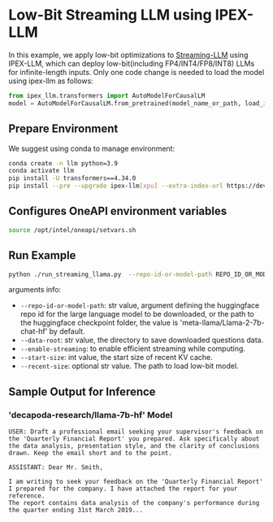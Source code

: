 # Low-Bit Streaming LLM using IPEX-LLM

In this example, we apply low-bit optimizations to [Streaming-LLM](https://github.com/mit-han-lab/streaming-llm/tree/main#efficient-streaming-language-models-with-attention-sinks) using IPEX-LLM, which can deploy low-bit(including FP4/INT4/FP8/INT8) LLMs for infinite-length inputs.
Only one code change is needed to load the model using ipex-llm as follows:
```python
from ipex_llm.transformers import AutoModelForCausalLM
model = AutoModelForCausalLM.from_pretrained(model_name_or_path, load_in_4bit=True, trust_remote_code=True, optimize_model=False)
```

## Prepare Environment
We suggest using conda to manage environment:
```bash
conda create -n llm python=3.9
conda activate llm
pip install -U transformers==4.34.0
pip install --pre --upgrade ipex-llm[xpu] --extra-index-url https://developer.intel.com/ipex-whl-stable-xpu
```

## Configures OneAPI environment variables
```bash
source /opt/intel/oneapi/setvars.sh
```

## Run Example
```bash
python ./run_streaming_llama.py  --repo-id-or-model-path REPO_ID_OR_MODEL_PATH  --enable-streaming
```
arguments info:
- `--repo-id-or-model-path`: str value, argument defining the huggingface repo id for the large language model to be downloaded, or the path to the huggingface checkpoint folder, the value is 'meta-llama/Llama-2-7b-chat-hf' by default.
- `--data-root`: str value, the directory to save downloaded questions data.
- `--enable-streaming`: to enable efficient streaming while computing.
- `--start-size`: int value, the start size of recent KV cache.
- `--recent-size`: optional str value. The path to load low-bit model.


## Sample Output for Inference
### 'decapoda-research/llama-7b-hf' Model
```log
USER: Draft a professional email seeking your supervisor's feedback on the 'Quarterly Financial Report' you prepared. Ask specifically about the data analysis, presentation style, and the clarity of conclusions drawn. Keep the email short and to the point.

ASSISTANT: Dear Mr. Smith,

I am writing to seek your feedback on the 'Quarterly Financial Report' I prepared for the company. I have attached the report for your reference.
The report contains data analysis of the company's performance during the quarter ending 31st March 2019...
```
